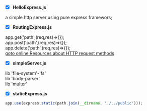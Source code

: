 
- [x] <strong>HelloExpress.js</strong>

a simple http server using pure express framewors;

- [x] <strong>RoutingExpress.js</strong>

app.get('path',(req,res)=>{});</br>
app.post('path',(req,res)=>{});</br>
app.delete('path',(req,res)=>{});</br>
<a href="https://developer.mozilla.org/en-US/docs/Web/HTTP/Methods">goto online Resources about HTTP request methods </a>

- [x] <strong>simpleServer.js</strong>

lib 'file-system'-'fs'</br>
lib 'body-parser'</br>
lib 'multer'</br>

- [x] <strong>staticExpress.js</strong>

```javascript
app.use(express.static(path.join(__dirname, './../public')));
```
